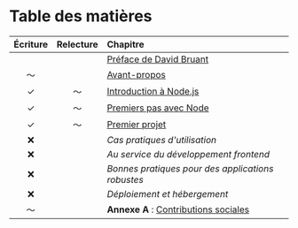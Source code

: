 # Table des matières

Écriture | Relecture | Chapitre
:-------:|:---------:|:--------
         |           | [Préface de David Bruant](foreword-fr.adoc)
～        |           | [Avant-propos](preamble.adoc)
✓        |～          | [Introduction à Node.js](chapter-01/index.adoc)
✓        |～          | [Premiers pas avec Node](chapter-02/index.adoc)
✓        |～          | [Premier projet](chapter-03/index.adoc)
:x:      |           | *Cas pratiques d'utilisation*
:x:      |           | *Au service du développement frontend*
:x:      |           | *Bonnes pratiques pour des applications robustes*
:x:      |           | *Déploiement et hébergement*
～        |           | **Annexe A** : [Contributions sociales](AX-social-contributions.adoc)



